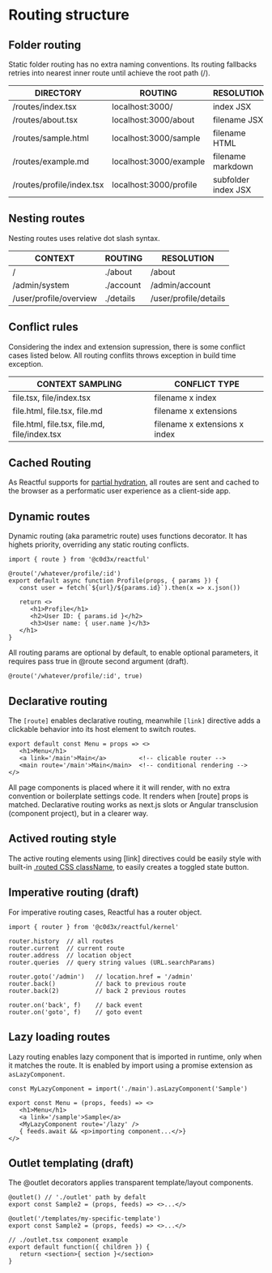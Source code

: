 <script src='../index.js'></script>
<style>
@import url(../css/index.css);
@import url(./structure.css);
</style> 

# Routing structure

## Folder routing

Static folder routing has no extra naming conventions. Its routing fallbacks retries into nearest inner route until achieve the root path (/).

| DIRECTORY                 | ROUTING                | RESOLUTION          |
| ------------------------- | ---------------------- | ------------------- |
| /routes/index.tsx         | localhost:3000/        | index JSX           |
| /routes/about.tsx         | localhost:3000/about   | filename JSX        |
| /routes/sample.html       | localhost:3000/sample  | filename HTML       |
| /routes/example.md        | localhost:3000/example | filename markdown   |
| /routes/profile/index.tsx | localhost:3000/profile | subfolder index JSX |

## Nesting routes

Nesting routes uses relative dot slash syntax.

| CONTEXT                | ROUTING   | RESOLUTION            |
| ---------------------- | --------- | --------------------- |
| /                      | ./about   | /about                |
| /admin/system          | ./account | /admin/account        |
| /user/profile/overview | ./details | /user/profile/details |

## Conflict rules

Considering the index and extension supression, there is some conflict cases listed below. All routing conflits throws exception in build time exception. 

| CONTEXT SAMPLING                             | CONFLICT TYPE                 |
| -------------------------------------------- | ----------------------------- |
| file.tsx, file/index.tsx                     | filename x index              |
| file.html, file.tsx, file.md                 | filename x extensions         |
| file.html, file.tsx, file.md, file/index.tsx | filename x extensions x index |

## Cached Routing

As Reactful supports for <a href='structure.html#client-component'>partial hydration</a>, all routes are sent and cached to the browser as a performatic user experience as a client-side app.

## Dynamic routes

Dynamic routing (aka parametric route) uses functions decorator. It has highets priority, overriding any static routing conflicts.

```tsx
import { route } from '@c0d3x/reactful'

@route('/whatever/profile/:id')
export default async function Profile(props, { params }) {
   const user = fetch(`${url}/${params.id}`).then(x => x.json())

   return <>
      <h1>Profile</h1>
      <h2>User ID: { params.id }</h2>
      <h3>User name: { user.name }</h3>
   </h1>
}
```

All routing params are optional by default, to enable optional parameters, it requires pass true in @route second argument (draft).

```tsx
@route('/whatever/profile/:id', true)
```

## Declarative routing

The `[route]` enables declarative routing, meanwhile `[link]` directive adds a clickable behavior into its host element to switch routes.

```tsx
export default const Menu = props => <>
   <h1>Menu</h1>   
   <a link='/main'>Main</a>         <!-- clicable router -->   
   <main route='/main'>Main</main>  <!-- conditional rendering -->
</>
```

All page components is placed where it it will render, with no extra convention or boilerplate settings code. It renders when [route] props is matched. Declarative routing works as next.js slots or Angular transclusion (component project), but in a clearer way.

## Actived routing style

The active routing elements using [link] directives could be easily style with built-in <a href='./scoping.html#styled-route'>.routed CSS className</a>, to easily creates a toggled state button.

## Imperative routing (draft)

For imperative routing cases, Reactful has a router object.

```tsx
import { router } from '@c0d3x/reactful/kernel'

router.history  // all routes
router.current  // current route
router.address  // location object
router.queries  // query string values (URL.searchParams)

router.goto('/admin')   // location.href = '/admin'
router.back()           // back to previous route
router.back(2)          // back 2 previous routes

router.on('back', f)    // back event
router.on('goto', f)    // goto event
```

## Lazy loading routes

Lazy routing enables lazy component that is imported in runtime, only when it matches the route. It is enabled by import using a promise extension as `asLazyComponent`. 

```tsx
const MyLazyComponent = import('./main').asLazyComponent('Sample')

export const Menu = (props, feeds) => <>
   <h1>Menu</h1>
   <a link='/sample'>Sample</a>
   <MyLazyComponent route='/lazy' /> 
   { feeds.await && <p>importing component...</>}
</>
```

## Outlet templating (draft)

The @outlet decorators applies transparent template/layout components.

```tsx
@outlet() // './outlet' path by defalt
export const Sample2 = (props, feeds) => <>...</>

@outlet('/templates/my-specific-template')
export const Sample2 = (props, feeds) => <>...</>
```

```tsx
// ./outlet.tsx component example
export default function({ children }) {
   return <section>{ section }</section>
}
```
